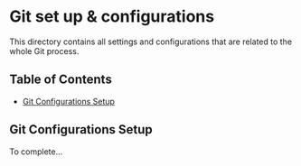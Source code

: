 # Git set up & configurations

This directory contains all settings and configurations that are related to the whole Git process.

## Table of Contents

- [Git Configurations Setup](#git-configurations-setup)

## Git Configurations Setup

To complete...
